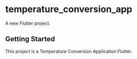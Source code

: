 # temperature_conversion_app

A new Flutter project.

## Getting Started

This project is a Temperature Conversion Application Flutter.





